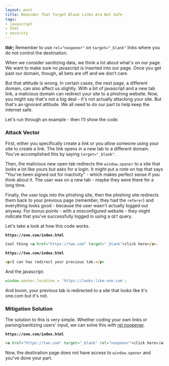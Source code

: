 ```yaml
---
layout: post
title: Reminder That Target Blank Links Are Not Safe
tags:
- javascript
- html
- security
---
```

**tldr;** Remember to use `rel="noopener"` on `target="_blank"` links where you do not control the destination.

When we consider sanitizing data, we think a lot about what's on our page. We want to make sure no javascript is inserted into our page. Once you get past our domain, though, all bets are off and we don't care.

But that attitude is wrong. In certain cases, the next page, a different domain, can also affect us slightly. With a bit of javascript and a new tab link, a malicious domain can redirect your site to a phishing website.  Now, you might say that's not a big deal - it's not actually attacking your site. But that's an ignorant attitude. We all need to do our part to help keep the internet safe.

Let's run through an example - then I'll show the code.

### Attack Vector

First, either you specifically create a link or you allow someone using your site to create a link.  The link opens in a new tab to a different domain.  You've accomplished this by saying `target="_blank"`.  

Then, the malicious new open tab redirects the `window.opener` to a site that looks a lot like yours but asks for a login. It might put a note on top that says "You've been signed out for inactivity" - which makes perfect sense if you think about it. The user was on a new tab - maybe they were there for a long time.  

Finally, the user logs into the phishing site, then the phishing site redirects them back to your previous page (remember, they had the `referer`) and everything looks good - because the user wasn't actually logged out anyway.  For bonus points - with a misconfigured website - they might indicate that you've successfully logged in using a `GET` query.

Let's take a look at how this code works.

**`https://one.com/index.html`**
```html
Cool thing <a href="https://two.com" target="_blank">click here</a>.
```

**`https://two.com/index.html`**
```html
<p>I can haz redirect your previous tab.</p>
```

And the javascript:

```javascript
window.opener.location = 'https://looks-like-one.com';
```

And boom, your previous tab is redirected to a site that looks like it's one.com but it's not.

### Mitigation Solution

The solution to this is very simple.  Whether coding your own links or parsing/sanitizing users' input, we can solve this with [rel noopener](https://developers.google.com/web/tools/lighthouse/audits/noopener).

**`https://one.com/index.html`**
```html
<a href="https://two.com" target="_blank" rel="noopener">click here</a>.
```

Now, the destination page does not have access to `window.opener` and you've done your part.

